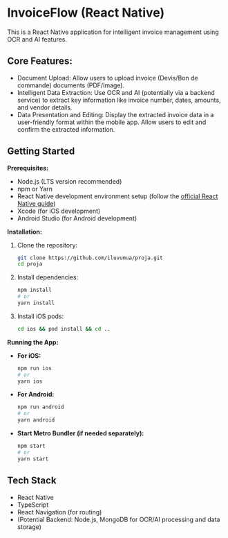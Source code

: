# InvoiceFlow (React Native)

This is a React Native application for intelligent invoice management using OCR and AI features.

## Core Features:

- Document Upload: Allow users to upload invoice (Devis/Bon de commande) documents (PDF/Image).
- Intelligent Data Extraction: Use OCR and AI (potentially via a backend service) to extract key information like invoice number, dates, amounts, and vendor details.
- Data Presentation and Editing: Display the extracted invoice data in a user-friendly format within the mobile app. Allow users to edit and confirm the extracted information.

## Getting Started

**Prerequisites:**

*   Node.js (LTS version recommended)
*   npm or Yarn
*   React Native development environment setup (follow the [official React Native guide](https://reactnative.dev/docs/environment-setup))
*   Xcode (for iOS development)
*   Android Studio (for Android development)

**Installation:**

1.  Clone the repository:
    ```bash
    git clone https://github.com/iluvumua/proja.git
    cd proja
    ```
2.  Install dependencies:
    ```bash
    npm install
    # or
    yarn install
    ```
3.  Install iOS pods:
    ```bash
    cd ios && pod install && cd ..
    ```

**Running the App:**

*   **For iOS:**
    ```bash
    npm run ios
    # or
    yarn ios
    ```
*   **For Android:**
    ```bash
    npm run android
    # or
    yarn android
    ```
*   **Start Metro Bundler (if needed separately):**
    ```bash
    npm start
    # or
    yarn start
    ```

## Tech Stack

*   React Native
*   TypeScript
*   React Navigation (for routing)
*   (Potential Backend: Node.js, MongoDB for OCR/AI processing and data storage)

<!-- Acknowledged request to stop automatic error checking. -->
